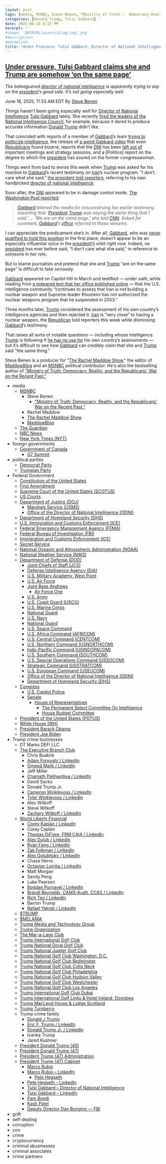 ```yaml
---
layout: post
tags: [media, MSNBC, Steve Benen, “Ministry of Truth –  Democracy Reality and the Republicans’ War on the Recent Past.”, Rachel Maddow, The Rachel Maddow Show, MaddowBlog, The Guardian, NBC News, New York Times (NYT), foreign governments, Government of Canada, G7 Summit, political parties, Democrat Party, Trumpian Party, Federal Government, Constitution of the United States, First Amendment, Supreme Court of the United States (SCOTUS), US Courts, Department of Justice (DOJ), Marshals Service (USMS), Department of Homeland Security (DHS), U.S. Immigration and Customs Enforcement (ICE), Federal Emergency Management Agency (FEMA), Federal Bureau of Investigation (FBI), Immigration and Customs Enforcement (ICE), Secret Service, National Oceanic and Atmospheric Administration (NOAA), National Weather Service (NWS), Department of Defense (DOD), Joint Chiefs of Staff (JCS), Defense Intelligence Agency (DIA), U.S. Military Academy West Point, U.S. Air Force, Joint Base Andrews, Air Force One, U.S. Army, U.S. Coast Guard (USCG), U.S. Marine Corps, National Guard, U.S. Navy, National Guard, U.S. Space Command, U.S. Africa Command (AFRICOM), U.S. Central Command (CENTCOM), U.S. Northern Command (USNORTHCOM), Indo-Pacific Command (USINDOPACOM), U.S. Southern Command (SOUTHCOM), U.S. Special Operations Command (USSOCOM), Strategic Command (USSTRATCOM), U.S. European Command (USEUCOM), Office of the Director of National Intelligence (ODNI), Department of Homeland Security (DHS), Congress, U.S. Capitol Police, Senate, Gary C. Peters (D-MI), House of Representatives, House Budget Committee, President of the United States (POTUS), White House (WH), President Barack Obama, President Joe Biden, Trump crime businesses, DT Marks DEFI LLC, The Executive Branch Club, Chris Buskirk, Adam Foroughi / LinkedIn, Omeed Malik / LinkedIn, Jeff Miller, Chamath Palihapitiya / LinkedIn, David Sacks, Donald Trump Jr., Cameron Winklevoss / LinkedIn, Tyler Winklevoss / LinkedIn, Alex Witkoff, Steve Witkoff, Zachary Witkoff / LinkedIn, World Liberty Financial, Corey Kaplan / LinkedIn, Corey Caplan, Thomas DiFiore FRM·CAIA / LinkedIn, Alex Dulub / LinkedIn, Ryan Fang / LinkedIn, Zak Folkman / LinkedIn, Alex Golubitsky / LinkedIn, Chase Herro, Octavian Lojnita / LinkedIn, Matt Morgan, Sandy Peng, Luke Pearson, Bogdan Purnavel / LinkedIn, Brandi Reynolds CAMS-Audit CCAS / LinkedIn, Rich Teo / LinkedIn, Barron Trump, Rafael Yakobi / LinkedIn, $TRUMP, $MELANIA, Trump Media and Technology Group, Trump Organization, The Mar-a-Lago Club, Trump International Golf Club, Trump National Doral Golf Club, Trump National Jupiter Golf Club, Trump National Golf Club Washington D.C., Trump National Golf Club Bedminster, Trump National Golf Club Colts Neck, Trump National Golf Club Philadelphia, Trump National Golf Club Hudson Valley, Trump National Golf Club Westchester, Trump National Golf Club Los Angeles, Trump International Golf Club Dubai, Trump International Golf Links & Hotel Ireland Doonbeg, Trump MacLeod House & Lodge Scotland, Trump Turnberry, Trump crime family, Donald J Trump, Eric F. Trump / LinkedIn, Donald Trump Jr. / LinkedIn, Ivanka Trump, Jared Kushner, President Donald Trump (45), President Donald Trump (47), President Trump (47) Administration, President Trump (47) Cabinet, Marco Rubio, Marco Rubio – LinkedIn, Pete Hegseth, Pete Hegseth – LinkedIn, Tulsi Gabbard – Director of National Intelligence, Tulsi Gabbard – LinkedIn, Pam Bondi, Kash Patel, Deputy Director Dan Bongino — FBI, grift, self-dealing, corruption, con, crime, cryptocurrency, criminal sbusinesses, criminal associates, crime partners]
categories: [Donald Trump, Tulsi Gabbard]
date: 2025-06-18 8:17 PM
excerpt: ''
#image: 'BASEURL/assets/blog/img/.png'
#description:
#permalink:
title: "Under Pressure: Tulsi Gabbard, Director of National Intelligence, Testified That She and Trump Are Simpatico"
---
```



## [Under pressure, Tulsi Gabbard claims she and Trump are somehow ‘on the same page’](https://www.msnbc.com/rachel-maddow-show/maddowblog/pressure-tulsi-gabbard-claims-trump-are-somehow-page-rcna213737)

*The beleaguered [director of national intelligence](https://www.odni.gov/) is apparently trying to say on the [president](https://www.whitehouse.gov/)’s good side. It’s not going especially well.*

June 18, 2025, 11:33 AM EDT
By [Steve Benen](https://www.msnbc.com/author/steve-benen-ncpn433601)

Things haven’t been going especially well for [Director of National Intelligence](https://www.odni.gov=) [Tulsi Gabbard](https://www.odni.gov/index.php/who-we-are/leadership/director-of-national-intelligence) lately. She recently [fired the leaders of the National Intelligence Council](https://www.msnbc.com/rachel-maddow-show/maddowblog/gabbard-fires-wrong-intelligence-officials-wrong-time-wrong-reason-rcna206867), for example, because it dared to produce accurate information [Donald Trump](https://www.donaldjtrump.com/) didn’t like.

That coincided with reports of a member of [Gabbard](https://www.odni.gov/index.php/who-we-are/leadership/director-of-national-intelligence)’s team [trying to politicize intelligence](https://www.msnbc.com/rachel-maddow-show/maddowblog/leaked-emails-suggest-trump-appointee-reportedly-tried-politicize-inte-rcna208235), the release of [a weird Gabbard video](https://www.msnbc.com/rachel-maddow-show/maddowblog/tulsi-gabbard-video-nuclear-war-bomb-shelters-rcna212317) that even [Republicans](https://www.gop.com/) found bizarre, reports that the [DNI](https://www.odni.gov/) has been [left out of](https://www.axios.com/2025/06/10/trump-camp-david-iran-gaza-meeting) important meetings and strategy sessions, and a [Politico] report on the degree to which the [president](https://www.whitehouse.gov/) has soured on the former congresswoman.

Things went from bad to worse this week when [Trump](https://www.donaldjtrump.com/) was asked for his reaction to [Gabbard](https://www.odni.gov/index.php/who-we-are/leadership/director-of-national-intelligence)’s recent testimony on [Iran](https://irangov.ir/)’s nuclear program. “I don’t care what she said,” [the president told reporters](https://www.msnbc.com/rachel-maddow-show/maddowblog/trump-iran-nuclear-weapon-tulsi-gabbard-rcna213476), referring to his own handpicked [director of national intelligence](https://www.odni.gov/).

Soon after, the [DNI](https://www.odni.gov/) appeared to be in damage control mode. [The Washington Post reported](https://www.washingtonpost.com/politics/2025/06/17/gabbard-trump-intelligence-iran-nuclear-program/2b217428-4b8e-11f0-8fff-262d6ec54ab9_story.html):

> *[Gabbard](https://www.odni.gov/index.php/who-we-are/leadership/director-of-national-intelligence) blamed the media for misconstruing her earlier testimony, asserting that ‘[President](https://www.whitehouse.gov/) [Trump](https://www.donaldjtrump.com/) was saying the same thing that I said.’ ... ‘We are on the same page,’ she told [CNN](https://www.cnn.com/). Asked for comment, [Gabbard](https://www.odni.gov/index.php/who-we-are/leadership/director-of-national-intelligence)’s [office](https://www.odni.gov/) referred to those remarks.*

I can appreciate the predicament she’s in. After all, [Gabbard](https://www.odni.gov/index.php/who-we-are/leadership/director-of-national-intelligence), who was [never qualified to hold this position](https://www.msnbc.com/rachel-maddow-show/maddowblog/consequences-tulsi-gabbards-confirmation-come-focus-rcna192099) in the first place, doesn’t appear to be an especially influential voice in the [president](https://www.whitehouse.gov/)’s orbit right now. Indeed, no [president](https://www.whitehouse.gov/) has ever before said, “I don’t care what she said,” in reference to someone in her role.

But to blame journalists and pretend that she and [Trump](https://www.donaldjtrump.com/) “are on the same page” is difficult to take seriously.

[Gabbard](https://www.odni.gov/index.php/who-we-are/leadership/director-of-national-intelligence) appeared on Capitol Hill in March and testified — under oath, while reading from [a prepared text that her office published online](https://www.dni.gov/index.php/newsroom/congressional-testimonies/congressional-testimonies-2025/4059-ata-opening-statement-as-prepared) — that the U.S. intelligence community “continues to assess that Iran is not building a nuclear weapon and Supreme leader Khomeini has not authorized the nuclear weapons program that he suspended in 2003.”

Three months later, [Trump](https://www.donaldjtrump.com/) considered the assessment of his own country’s intelligence agencies and then rejected it. [Iran](https://irangov.ir/) is “very close” to having a nuclear weapon, the [Republican](https://www.gop.com=) told reporters this week while dismissing [Gabbard](https://www.odni.gov/index.php/who-we-are/leadership/director-of-national-intelligence)’s testimony.

That raises all sorts of notable questions — including whose intelligence [Trump](https://www.donaldjtrump.com/) is following if [he has no use for](https://www.msnbc.com/rachel-maddow-show/maddowblog/trump-reportedly-shrugs-intelligence-briefings-needs-doesnt-want-rcna206248)
his own country’s assessments — but it’s difficult to see how [Gabbard](https://www.odni.gov/index.php/who-we-are/leadership/director-of-national-intelligence) can credibly claim that she and [Trump](https://www.donaldjtrump.com/) said "the same thing."

Steve Benen is a producer for "[The Rachel Maddow Show](https://www.msnbc.com/rachel-maddow-show)," the editor of [MaddowBlog](https://www.msnbc.com/rachel-maddow-show) and an [MSNBC](https://www.msnbc.com/) political contributor. He's also the bestselling author of ["Ministry of Truth: Democracy, Reality, and the Republicans' War on the Recent Past."](https://www.harpercollins.com/products/ministry-of-truth-steve-benen)

- media
    - [MSNBC](https://www.msnbc.com/)
        - Steve Benen
            - ["Ministry of Truth: Democracy, Reality, and the Republicans' War on the Recent Past."](https://www.harpercollins.com/products/ministry-of-truth-steve-benen)
        - Rachel Maddow 
        - [The Rachel Maddow Show](https://www.msnbc.com/rachel-maddow-show)
        - [MaddowBlog](https://www.msnbc.com/rachel-maddow-show) 
    - [The Guardian](https://www.theguardian.com/)
    - [NBC News](https://www.nbcnews.com/)
    - [New York Times (NYT)](https://www.nytimes.com/)
- foreign governments 
    - [Government of Canada](https://www.canada.ca/)
        - [G7 Summit](https://g7.canada.ca/)
- political parties
    - [Democrat Party](https://www.democrats.org/)
    - [Trumpian Party](https://www.gop.com/)
- Federal Government 
    - [Constitution of the United States](https://constitution.congress.gov/)
    - [First Amendment](https://constitution.congress.gov/constitution/amendment-1/)
    - [Supreme Court of the United States (SCOTUS)](https://www.supremecourt.gov/)
    - [US Courts](https://www.uscourts.gov/)
    - [Department of Justice (DOJ)](https://www.justice.gov/)
        - [Marshals Service (USMS)](http://www.usdoj.gov/marshals/)
        - [Office of the Director of National Intelligence (ODNI)](https://www.dni.gov/)
    - [Department of Homeland Security (DHS)](https://www.dhs.gov/)
    - [U.S. Immigration and Customs Enforcement (ICE)](https://www.ice.gov/)
    - [Federal Emergency Management Agency (FEMA)](https://www.fema.gov/)
    - [Federal Bureau of Investigation (FBI)](https://www.fbi.gov/)
    - [Immigration and Customs Enforcement (ICE)](https://www.ice.gov/)
    - [Secret Service](https://www.secretservice.gov/)
    - [National Oceanic and Atmospheric Administration (NOAA)](https://www.noaa.gov/)
    - [National Weather Service (NWS)](https://www.weather.gov/)
    - [Department of Defense (DOD)](https://www.defense.gov/)
        - [Joint Chiefs of Staff (JCS)](https://www.jcs.mil/)
        - [Defense Intelligence Agency (DIA)](https://www.dia.mil/)
        - [U.S. Military Academy, West Point](https://www.westpoint.edu/)
        - [U.S. Air Force](https://www.af.mil/)
        - [Joint Base Andrews](https://www.jba.af.mil/)
            - [Air Force One](https://www.af.mil/About-Us/Fact-Sheets/Display/Article/104588/vc-25-air-force-one/)
        - [U.S. Army](https://www.army.mil/)
        - [U.S. Coast Guard (USCG)](https://www.uscg.mil/)
        - [U.S. Marine Corps](https://www.marines.mil/)
        - [National Guard](https://www.nationalguard.mil/)
        - [U.S. Navy](https://www.navy.mil/)
        - [National Guard](https://www.nationalguard.mil/)
        - [U.S. Space Command](https://www.spacecom.mil/)
        - [U.S. Africa Command (AFRICOM)](https://www.africom.mil/)
        - [U.S. Central Command (CENTCOM)](https://www.centcom.mil/)
        - [U.S. Northern Command (USNORTHCOM)](https://www.northcom.mil/)
        - [Indo-Pacific Command (USINDOPACOM)](https://www.pacom.mil/)
        - [U.S. Southern Command (SOUTHCOM)](http://www.southcom.mil/)
        - [U.S. Special Operations Command (USSOCOM)](https://www.socom.mil/)
        - [Strategic Command (USSTRATCOM)](http://www.stratcom.mil/)
        - [U.S. European Command (USEUCOM)](https://www.eucom.mil/)
        - [Office of the Director of National Intelligence (ODNI)](https://www.odni.gov/)
        - [Department of Homeland Security (DHS)](https://www.dhs.gov/)
    - [Congress](https://www.congress.gov/)
        - [U.S. Capitol Police](https://www.uscp.gov/)
        - [Senate](https://www.senate.gov/)
            - [House of Representatives](https://www.house.gov/)
                - [The Permanent Select Committee On Intelligence](https://intelligence.house.gov/)
                - [House Budget Committee ](https://budget.house.gov/)
    - [President of the United States (POTUS)](https://www.whitehouse.gov/)
    - [White House (WH)](https://www.whitehouse.gov/)
    - [President Barack Obama](https://obamawhitehouse.archives.gov/)
    - [President Joe Biden](https://bidenwhitehouse.archives.gov/)
- Trump crime businesses
    - DT Marks DEFI LLC
    - [The Executive Branch Club](https://www.theexecutivebranchclub.com/)
        - Chris Buskirk
        - [Adam Foroughi / LinkedIn](https://www.linkedin.com/in/adamforoughi/)
        - [Omeed Malik / LinkedIn](https://www.linkedin.com/in/omeed-malik-b483b1186/)
        - Jeff Miller
        - [Chamath Palihapitiya / LinkedIn](https://www.linkedin.com/in/chamath/)
        - David Sacks
        - Donald Trump Jr.
        - [Cameron Winklevoss / LinkedIn](https://www.linkedin.com/in/winklevoss/)
        - [Tyler Winklevoss / LinkedIn](https://www.linkedin.com/in/tylerwinklevoss/)
        - Alex Witkoff
        - Steve Witkoff
        - [Zachary Witkoff / LinkedIn](https://www.linkedin.com/in/zachary-witkoff-038a4143/)
    - [World Liberty Financial](https://worldlibertyfinancial.com/)
        - [Corey Kaplan / LinkedIn](https://www.linkedin.com/in/coreykaplan/)
        - Corey Caplan
        - [Thomas DiFiore, FRM·CAIA / LinkedIn](https://www.linkedin.com/in/thomasdifiore42/)
        - [Alex Dulub / LinkedIn](https://www.linkedin.com/in/alexei-dulub/)
        - [Ryan Fang / LinkedIn](https://www.linkedin.com/in/ryan-fang-245011a2/)
        - [Zak Folkman / LinkedIn](https://www.linkedin.com/in/zak-folkman-0300669a/)
        - [Alex Golubitsky / LinkedIn](https://www.linkedin.com/in/alexgolubitsky/)
        - Chase Herro
        - [Octavian Lojnita / LinkedIn](https://www.linkedin.com/in/octavian-lojnita/)
        - Matt Morgan
        - Sandy Peng
        - Luke Pearson
        - [Bogdan Purnavel / LinkedIn](https://www.linkedin.com/in/bogdan-purnavel-73b05a14b/)
        - [Brandi Reynolds, CAMS-Audit, CCAS / LinkedIn](https://www.linkedin.com/in/brandi-reynolds-cams-audit-ccas-64b8aa53/)
        - [Rich Teo / LinkedIn](https://www.linkedin.com/in/richteo/)
        - Barron Trump
        - [Rafael Yakobi / LinkedIn](https://www.linkedin.com/in/rafaelyakobi/)
    - [$TRUMP](https://gettrumpmemes.com/)
    - [$MELANIA](https://melaniameme.com/)
    - [Trump Media and Technology Group](https://tmtgcorp.com/)
    - [Trump Organization](https://www.trump.com/)
    - [The Mar-a-Lago Club](https://www.maralagoclub.com/)
    - [Trump International Golf Club](https://www.trumpinternationalpalmbeaches.com/)
    - [Trump National Doral Golf Club](https://www.trumpgolfdoral.com/)
    - [Trump National Jupiter Golf Club](https://www.trumpnationaljupiter.com/)
    - [Trump National Golf Club Washington, D.C.](https://www.trumpnationaldc.com/)
    - [Trump National Golf Club Bedminster](https://www.trumpnationalbedminster.com/)
    - [Trump National Golf Club Colts Neck](https://www.trumpcoltsneck.com/)
    - [Trump National Golf Club Philadelphia](https://www.trumpnationalphiladelphia.com/)
    - [Trump National Golf Club Hudson Valley](https://www.trumpnationalhudsonvalley.com/)
    - [Trump National Golf Club Westchester](https://www.trumpnationalwestchester.com/)
    - [Trump National Golf Club Los Angeles](https://www.trumpnationallosangeles.com/)
    - [Trump International Golf Club Dubai](https://www.trumpgolfdubai.com/)
    - [Trump International Golf Links & Hotel Ireland, Doonbeg](https://www.trumpgolfireland.com/)
    - [Trump MacLeod House & Lodge Scotland](https://www.trumphotels.com/macleod-house)
    - [Trump Turnberry](https://www.turnberry.co.uk/)
    - Trump crime family
        - [Donald J Trump](https://www.donaldjtrump.com/)
        - [Eric F. Trump / LinkedIn](https://www.linkedin.com/in/erictrump/)
        - [Donald Trump Jr. / LinkedIn](https://www.linkedin.com/in/donald-trump-jr-4454b862/)
        - Ivanka Trump
        - Jared Kushner
     - [President Donald Trump (45)](https://trumpwhitehouse.archives.gov/)
    - [President Donald Trump (47)](https://www.whitehouse.gov/administration/donald-j-trump/)
    - [President Trump (47) Administration](https://www.whitehouse.gov/administration/)
    - [President Trump (47) Cabinet](https://www.whitehouse.gov/administration/the-cabinet/)
        - [Marco Rubio](https://www.state.gov/biographies/marco-rubio/)
        - [Marco Rubio – LinkedIn](https://www.linkedin.com/in/marcorubio16/)
            - [Pete Hegseth](https://www.defense.gov/About/Biographies/Biography/Article/4040890/hon-pete-hegseth/)
        - [Pete Hegseth – LinkedIn](https://www.linkedin.com/in/petehegseth/)
        - [Tulsi Gabbard – Director of National Intelligence](https://www.odni.gov/index.php/who-we-are/leadership/director-of-national-intelligence)
        - [Tulsi Gabbard – LinkedIn](https://www.linkedin.com/in/tulsigabbard/)
        - [Pam Bondi](https://www.justice.gov/ag/staff-profile/meet-attorney-general)
        - [Kash Patel](https://www.fbi.gov/about/leadership-and-structure/director-patel)
        - [Deputy Director Dan Bongino — FBI](https://www.fbi.gov/about/leadership-and-structure/deputy-director-dan-bongino)
- grift
- self-dealing
- corruption
- con
- crime
- cryptocurrency 
- criminal sbusinesses
- criminal associates
- crime partners
